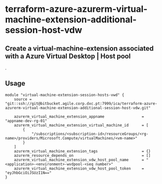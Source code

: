 # terraform-azure-azurerm-virtual-machine-extension-additional-session-host-vdw

## Create a virtual-machine-extension associated with a Azure Virtual Desktop | Host pool
.
## Usage

```hcl
module "virtual-machine-extension-session-hosts-vwd" {
    source = "git::ssh://git@bitbucket.agile.corp.dxc.pt:7999/ica/terraform-azure-azurerm-virtual-machine-extension-additional-session-host-vdw.git"

    azurerm_virtual_machine_extension_appname                 = "appname-dev-rg-01"
    azurerm_virtual_machine_extension_virtual_machine_id      = [
        {
            "/subscriptions/<subscription-id>/resourceGroups/<rg-name>/providers/Microsoft.Compute/virtualMachines/<vm-name>"
        }
    ]
    azurerm_virtual_machine_extension_tags                    = {}
    azurerm_resource_depends_on                               = []
    azurerm_virtual_machine_extension_vdw_host_pool_name      = "<application>-<environment>-wvdpool-<seq number>"
    azurerm_virtual_machine_extension_vdw_host_pool_token     = "eyJhbGciOiJSUzI1N=="
}
```